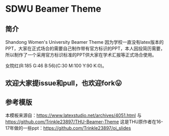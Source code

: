 # SDWU Beamer Theme
## 简介
 Shandong Women's University Beamer Theme
 因为学校一直没有latex版本的PPT，大家在正式场合的需要自己制作带有官方标识的PPT，本人因投简历需要，所以制作了一个采用官方标识标准的PPT供大家在学术汇报等正式场合使用。
 
 女院红(R:185 G:46 B:56)(C:30 M:100 Y:90 K:0)。
## 欢迎大家提issue和pull，也欢迎fork😛
 
## 参考模版
 本模板来源自：https://www.latexstudio.net/archives/4051.html 与
 https://github.com/Trinkle23897/THU-Beamer-Theme
 这是THU原作者在16-17年做的一些ppt：https://github.com/Trinkle23897/oi_slides

 
